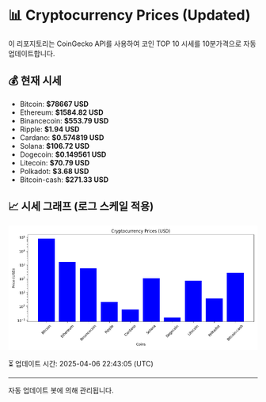 
# 📊 Cryptocurrency Prices (Updated)

이 리포지토리는 CoinGecko API를 사용하여 코인 TOP 10 시세를 10분가격으로 자동 업데이트합니다.

## 💰 현재 시세
- Bitcoin: **$78667 USD**
- Ethereum: **$1584.82 USD**
- Binancecoin: **$553.79 USD**
- Ripple: **$1.94 USD**
- Cardano: **$0.574819 USD**
- Solana: **$106.72 USD**
- Dogecoin: **$0.149561 USD**
- Litecoin: **$70.79 USD**
- Polkadot: **$3.68 USD**
- Bitcoin-cash: **$271.33 USD**

## 📈 시세 그래프 (로그 스케일 적용)
![Crypto Prices](crypto_prices.png)

⏳ 업데이트 시간: 2025-04-06 22:43:05 (UTC)

---
자동 업데이트 봇에 의해 관리됩니다.
